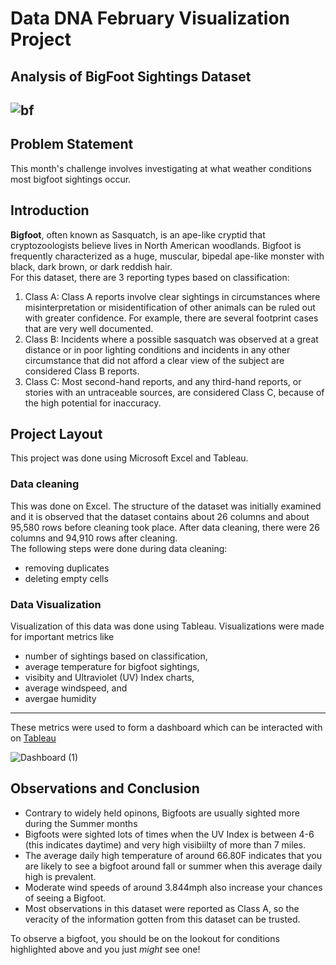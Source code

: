 # Data DNA February Visualization Project

## Analysis of BigFoot Sightings Dataset 

![bf](https://user-images.githubusercontent.com/118802056/222276099-38282a3d-b11d-4c86-bb98-63a24a886fa5.jpg)
---

## Problem Statement 
This month's challenge involves investigating at what weather conditions most bigfoot sightings occur. 

## Introduction 
**Bigfoot**, often known as Sasquatch, is an ape-like cryptid that cryptozoologists believe lives in North American woodlands. Bigfoot is frequently characterized as a huge, muscular, bipedal ape-like monster with black, dark brown, or dark reddish hair.  
For this dataset, there are 3 reporting types based on classification:    
1. Class A: Class A reports involve clear sightings in circumstances where misinterpretation or misidentification of other animals can be ruled out with greater confidence. For example, there are several footprint cases that are very well documented.  
2. Class B: Incidents where a possible sasquatch was observed at a great distance or in poor lighting conditions and incidents in any other circumstance that did not afford a clear view of the subject are considered Class B reports.  
3. Class C: Most second-hand reports, and any third-hand reports, or stories with an untraceable sources, are considered Class C, because of the high potential for inaccuracy.

## Project Layout 
This project was done using Microsoft Excel and Tableau.  

### Data cleaning 
This was done on Excel. The structure of the dataset was initially examined and it is observed that the dataset contains about 26 columns and about 95,580 rows before cleaning took place. After data cleaning, there were 26 columns and 94,910 rows after cleaning.  
The following steps were done during data cleaning: 
- removing duplicates 
- deleting empty cells   

### Data Visualization 
Visualization of this data was done using Tableau. Visualizations were made for important metrics like   
- number of sightings based on classification, 
- average temperature for bigfoot sightings, 
- visibity and Ultraviolet (UV) Index charts, 
- average windspeed, and 
- avergae humidity 
--- 
These metrics were used to form a dashboard which can be interacted with on [Tableau](https://public.tableau.com/views/DataDNAFebruaryVisualizationChallenge/Dashboard?:language=en-US&:display_count=n&:origin=viz_share_link "Bigfoot dashboard")  

![Dashboard  (1)](https://user-images.githubusercontent.com/118802056/222286629-cdb9171d-baaf-4832-877d-fc8fdfbdf170.png)

## Observations and Conclusion
- Contrary to widely held opinons, Bigfoots are usually sighted more during the Summer months 
- Bigfoots were sighted lots of times when the UV Index is between 4-6 (this indicates daytime) and very high visibiilty of more than 7 miles. 
- The average daily high temperature of around 66.80F indicates that you are likely to see a bigfoot around fall or summer when this average daily high is prevalent. 
- Moderate wind speeds of around 3.844mph also increase your chances of seeing a Bigfoot. 
- Most observations in this dataset were reported as Class A, so the veracity of the information gotten from this dataset can be trusted.   
  
To observe a bigfoot, you should be on the lookout for conditions highlighted above and you just _might_ see one! 


